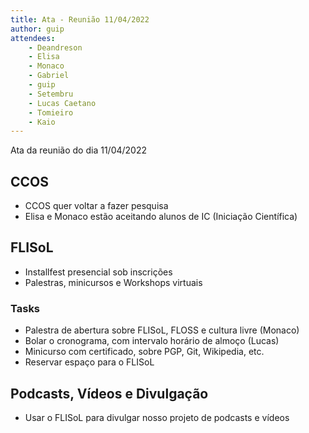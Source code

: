 ```yaml
---
title: Ata - Reunião 11/04/2022
author: guip
attendees:
    - Deandreson
    - Elisa
    - Monaco
    - Gabriel
    - guip
    - Setembru
    - Lucas Caetano
    - Tomieiro
    - Kaio
---
```


Ata da reunião do dia 11/04/2022

## CCOS
- CCOS quer voltar a fazer pesquisa
- Elisa e Monaco estão aceitando alunos de IC (Iniciação Científica)

## FLISoL
- Installfest presencial sob inscrições
- Palestras, minicursos e Workshops virtuais

### Tasks
- Palestra de abertura sobre FLISoL, FLOSS e cultura livre (Monaco)
- Bolar o cronograma, com intervalo horário de almoço (Lucas)
- Minicurso com certificado, sobre PGP, Git, Wikipedia, etc.
- Reservar espaço para o FLISoL

## Podcasts, Vídeos e Divulgação
- Usar o FLISoL para divulgar nosso projeto de podcasts e vídeos
